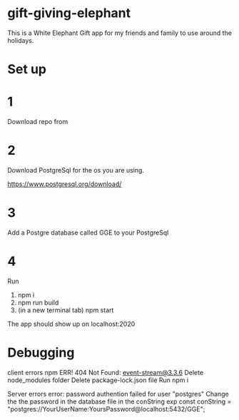 # gift-giving-elephant

This is a White Elephant Gift app for my friends and family to use around the holidays.

# Set up

# 1

Download repo from

# 2

Download PostgreSql for the os you are using.

https://www.postgresql.org/download/

# 3

Add a Postgre database called GGE to your PostgreSql

# 4

Run

1. npm i
2. npm run build
3. (in a new terminal tab) npm start

The app should show up on localhost:2020

# Debugging

client errors
npm ERR! 404 Not Found: event-stream@3.3.6
Delete node_modules folder
Delete package-lock.json file
Run npm i

Server errors
error: password authention failed for user "postgres"
Change the the password in the database file in the conString exp
const conString = "postgres://YourUserName:YoursPassword@localhost:5432/GGE";
